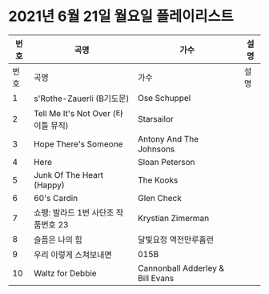 # 2021년 6월 21일 월요일 플레이리스트

| 번호 | 곡명 | 가수 | 설명 |
|------|------|------|------|
| 번호 | 곡명 | 가수 | 설명 |
| 1 | s'Rothe-Zauerli (B기도문) | Ose Schuppel |  |
| 2 | Tell Me It's Not Over (타이틀 뮤직) | Starsailor |  |
| 3 | Hope There's Someone | Antony And The Johnsons |  |
| 4 | Here | Sloan Peterson |  |
| 5 | Junk Of The Heart (Happy) | The Kooks |  |
| 6 | 60's Cardin | Glen Check |  |
| 7 | 쇼팽: 발라드 1번 사단조 작품번호 23 | Krystian Zimerman |  |
| 8 | 슬픔은 나의 힘 | 달빛요정 역전만루홈런 |  |
| 9 | 우리 이렇게 스쳐보내면 | 015B |  |
| 10 | Waltz for Debbie | Cannonball Adderley & Bill Evans |  |
